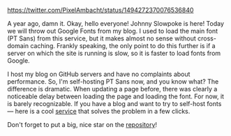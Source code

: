 ﻿https://twitter.com/PixelAmbacht/status/1494272370076536840

A year ago, damn it. Okay, hello everyone! Johnny Slowpoke is here! Today we will throw out Google Fonts from my blog. I used to load the main font (PT Sans) from this service, but it makes almost no sense without cross-domain caching. Frankly speaking, the only point to do this further is if a server on which the site is running is slow, so it is faster to load fonts from Google. 

I host my blog on GitHub servers and have no complaints about performance. So, I'm self-hosting PT Sans now, and you know what? The difference is dramatic. When updating a page before, there was clearly a noticeable delay between loading the page and loading the font. For now, it is barely recognizable. If you have a blog and want to try to self-host fonts — here is a cool [service](https://google-webfonts-helper.herokuapp.com/fonts) that solves the problem in a few clicks.

Don't forget to put a big, nice star on the [repository](https://github.com/majodev/google-webfonts-helper)!